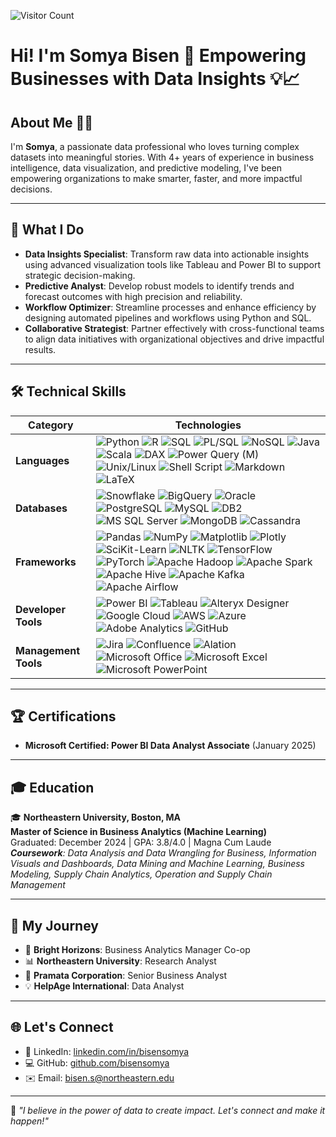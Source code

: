 ![Visitor Count](https://komarev.com/ghpvc/?username=bisensomya&style=flat-square&color=blue)

# Hi! I'm Somya Bisen 🌟 Empowering Businesses with Data Insights 💡📈

## About Me 👨‍💻
I'm **Somya**, a passionate data professional who loves turning complex datasets into meaningful stories. With 4+ years of experience in business intelligence, data visualization, and predictive modeling, I've been empowering organizations to make smarter, faster, and more impactful decisions.

---

## 🌟 What I Do

- **Data Insights Specialist**: Transform raw data into actionable insights using advanced visualization tools like Tableau and Power BI to support strategic decision-making.  
- **Predictive Analyst**: Develop robust models to identify trends and forecast outcomes with high precision and reliability.  
- **Workflow Optimizer**: Streamline processes and enhance efficiency by designing automated pipelines and workflows using Python and SQL.  
- **Collaborative Strategist**: Partner effectively with cross-functional teams to align data initiatives with organizational objectives and drive impactful results.

---
## 🛠️ Technical Skills 

| Category          | Technologies                                                                                                                                                                                                                                                                                                                                                                                                                                |
|-------------------|--------------------------------------------------------------------------------------------------------------------------------------------------------------------------------------------------------------------------------------------------------------------------------------------------------------------------------------------------------------------------------------------------------------------------------------------|
| **Languages**     | ![Python](https://img.shields.io/badge/Python-3776AB?style=for-the-badge&logo=python&logoColor=white) ![R](https://img.shields.io/badge/R-276DC3?style=for-the-badge&logo=r&logoColor=white) ![SQL](https://img.shields.io/badge/SQL-4479A1?style=for-the-badge&logo=sqlite&logoColor=white) ![PL/SQL](https://img.shields.io/badge/PL%2FSQL-F80000?style=for-the-badge&logo=oracle&logoColor=white) ![NoSQL](https://img.shields.io/badge/NoSQL-00E5FF?style=for-the-badge&logo=mongodb&logoColor=white) ![Java](https://img.shields.io/badge/java-%23ED8B00.svg?style=for-the-badge&logo=openjdk&logoColor=white) ![Scala](https://img.shields.io/badge/Scala-DC322F?style=for-the-badge&logo=scala&logoColor=white) ![DAX](https://img.shields.io/badge/DAX-F2C811?style=for-the-badge&logo=power-bi&logoColor=black) ![Power Query (M)](https://img.shields.io/badge/Power%20Query%20(M)-2E86C1?style=for-the-badge&logo=power-bi&logoColor=white) ![Unix/Linux](https://img.shields.io/badge/Unix/Linux-FCC624?style=for-the-badge&logo=linux&logoColor=black) ![Shell Script](https://img.shields.io/badge/Shell_Script-4EAA25?style=for-the-badge&logo=gnu-bash&logoColor=white) ![Markdown](https://img.shields.io/badge/markdown-%23000000.svg?style=for-the-badge&logo=markdown&logoColor=white) ![LaTeX](https://img.shields.io/badge/latex-%23008080.svg?style=for-the-badge&logo=latex&logoColor=white) |
| **Databases**     | ![Snowflake](https://img.shields.io/badge/Snowflake-29B5E8?style=for-the-badge&logo=snowflake&logoColor=white) ![BigQuery](https://img.shields.io/badge/BigQuery-4285F4?style=for-the-badge&logo=google-cloud&logoColor=white) ![Oracle](https://img.shields.io/badge/Oracle-F80000?style=for-the-badge&logo=oracle&logoColor=white) ![PostgreSQL](https://img.shields.io/badge/PostgreSQL-336791?style=for-the-badge&logo=postgresql&logoColor=white) ![MySQL](https://img.shields.io/badge/MySQL-4479A1?style=for-the-badge&logo=mysql&logoColor=white) ![DB2](https://img.shields.io/badge/DB2-003A6D?style=for-the-badge&logo=ibm&logoColor=white) ![MS SQL Server](https://img.shields.io/badge/MS_SQL_Server-CC2927?style=for-the-badge&logo=microsoft-sql-server&logoColor=white) ![MongoDB](https://img.shields.io/badge/MongoDB-47A248?style=for-the-badge&logo=mongodb&logoColor=white) ![Cassandra](https://img.shields.io/badge/Cassandra-1287B1?style=for-the-badge&logo=apache-cassandra&logoColor=white) |
| **Frameworks**    | ![Pandas](https://img.shields.io/badge/Pandas-150458?style=for-the-badge&logo=pandas&logoColor=white) ![NumPy](https://img.shields.io/badge/NumPy-013243?style=for-the-badge&logo=numpy&logoColor=white) ![Matplotlib](https://img.shields.io/badge/Matplotlib-11557C?style=for-the-badge&logo=plotly&logoColor=white) ![Plotly](https://img.shields.io/badge/Plotly-%233F4F75.svg?style=for-the-badge&logo=plotly&logoColor=white) ![SciKit-Learn](https://img.shields.io/badge/SciKit--Learn-F7931E?style=for-the-badge&logo=scikit-learn&logoColor=white) ![NLTK](https://img.shields.io/badge/NLTK-91BFF9?style=for-the-badge&logo=nltk&logoColor=white) ![TensorFlow](https://img.shields.io/badge/TensorFlow-FF6F00?style=for-the-badge&logo=tensorflow&logoColor=white) ![PyTorch](https://img.shields.io/badge/PyTorch-EE4C2C?style=for-the-badge&logo=pytorch&logoColor=white) ![Apache Hadoop](https://img.shields.io/badge/Apache%20Hadoop-66CCFF?style=for-the-badge&logo=apachehadoop&logoColor=black) ![Apache Spark](https://img.shields.io/badge/Apache%20Spark-E25A1C?style=for-the-badge&logo=apache-spark&logoColor=white) ![Apache Hive](https://img.shields.io/badge/Apache%20Hive-FDEE21?style=for-the-badge&logo=apachehive&logoColor=black) ![Apache Kafka](https://img.shields.io/badge/Apache%20Kafka-000?style=for-the-badge&logo=apachekafka) ![Apache Airflow](https://img.shields.io/badge/Apache%20Airflow-017CEE?style=for-the-badge&logo=Apache%20Airflow&logoColor=white)
| **Developer Tools** | ![Power BI](https://img.shields.io/badge/Power_BI-F2C811?style=for-the-badge&logo=power-bi&logoColor=black) ![Tableau](https://img.shields.io/badge/Tableau-E97627?style=for-the-badge&logo=tableau&logoColor=white) ![Alteryx Designer](https://img.shields.io/badge/Alteryx-29B5E8?style=for-the-badge&logo=alteryx&logoColor=white) ![Google Cloud](https://img.shields.io/badge/Google_Cloud-4285F4?style=for-the-badge&logo=google-cloud&logoColor=white) ![AWS](https://img.shields.io/badge/AWS-%23FF9900.svg?style=for-the-badge&logo=amazon-aws&logoColor=white) ![Azure](https://img.shields.io/badge/azure-%230072C6.svg?style=for-the-badge&logo=microsoftazure&logoColor=white) ![Adobe Analytics](https://img.shields.io/badge/Adobe_Analytics-FF0000?style=for-the-badge&logo=adobe&logoColor=white) ![GitHub](https://img.shields.io/badge/GitHub-181717?style=for-the-badge&logo=github&logoColor=white) |
| **Management Tools** | ![Jira](https://img.shields.io/badge/Jira-0052CC?style=for-the-badge&logo=jira&logoColor=white) ![Confluence](https://img.shields.io/badge/Confluence-172B4D?style=for-the-badge&logo=confluence&logoColor=white) ![Alation](https://img.shields.io/badge/Alation-FF7F27?style=for-the-badge&logo=alteryx&logoColor=white) ![Microsoft Office](https://img.shields.io/badge/Microsoft_Office-D83B01?style=for-the-badge&logo=microsoft-office&logoColor=white) ![Microsoft Excel](https://img.shields.io/badge/Microsoft_Excel-217346?style=for-the-badge&logo=microsoft-excel&logoColor=white) ![Microsoft PowerPoint](https://img.shields.io/badge/Microsoft_PowerPoint-B7472A?style=for-the-badge&logo=microsoft-powerpoint&logoColor=white) |

---

## 🏆 Certifications

- **Microsoft Certified: Power BI Data Analyst Associate** (January 2025)

---

## 🎓 Education

🎓 **Northeastern University, Boston, MA**  
**Master of Science in Business Analytics (Machine Learning)**  
Graduated: December 2024 | GPA: 3.8/4.0 | Magna Cum Laude  
***Coursework**: Data Analysis and Data Wrangling for Business, Information Visuals and Dashboards, Data Mining and Machine Learning, Business Modeling, Supply Chain Analytics, Operation and Supply Chain Management*

---

## 🚀 My Journey

- 🌟 **Bright Horizons**: Business Analytics Manager Co-op  
- 📊 **Northeastern University**: Research Analyst  
- 💼 **Pramata Corporation**: Senior Business Analyst  
- 💡 **HelpAge International**: Data Analyst  

---

## 🌐 Let's Connect

- 🔗 LinkedIn: [linkedin.com/in/bisensomya](https://linkedin.com/in/bisensomya)  
- 💻 GitHub: [github.com/bisensomya](https://github.com/bisensomya)  
- ✉️ Email: bisen.s@northeastern.edu  

---

🌟 *"I believe in the power of data to create impact. Let's connect and make it happen!"*
